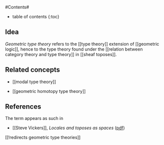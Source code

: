 
#Contents#
* table of contents
{:toc}

## Idea

_Geometric type theory_ refers to the [[type theory]] extension of [[geometric logic]], hence to the type theory found under the [[relation between category theory and type theory]] in [[sheaf toposes]].

## Related concepts

* [[modal type theory]]

* [[geometric homotopy type theory]]

## References

The term appears as such in 

* [[Steve Vickers]], _Locales and toposes as spaces_ ([pdf](www.cs.bham.ac.uk/~sjv/LocTopSpaces.pdf‎))

[[!redirects geometric type theories]]
